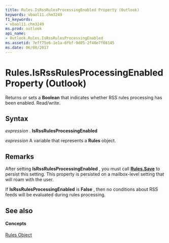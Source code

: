 ```yaml
---
title: Rules.IsRssRulesProcessingEnabled Property (Outlook)
keywords: vbaol11.chm3249
f1_keywords:
- vbaol11.chm3249
ms.prod: outlook
api_name:
- Outlook.Rules.IsRssRulesProcessingEnabled
ms.assetid: 7eff75e6-1e1a-0fbf-9d05-2f40e7f08145
ms.date: 06/08/2017
---
```



# Rules.IsRssRulesProcessingEnabled Property (Outlook)

Returns or sets a **Boolean** that indicates whether RSS rules processing has been enabled. Read/write.


## Syntax

 _expression_ . **IsRssRulesProcessingEnabled**

 _expression_ A variable that represents a **Rules** object.


## Remarks

After setting **IsRssRulesProcessingEnabled** , you must call **[Rules.Save](rules-save-method-outlook.md)** to persist this setting. This property is persisted on a mailbox-level setting that will roam with the user.

If **IsRssRulesProcessingEnabled** is **False** , then no conditions about RSS feeds will be evaluated during rules processing.


## See also


#### Concepts


[Rules Object](rules-object-outlook.md)

